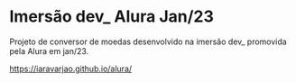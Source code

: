 # Imersão dev_ Alura Jan/23

Projeto de conversor de moedas desenvolvido na imersão dev_ promovida pela Alura em jan/23.

https://iaravarjao.github.io/alura/
